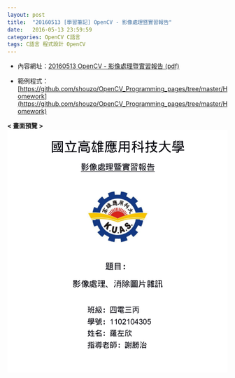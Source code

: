 ```yaml
---
layout: post
title:  "20160513 [學習筆記] OpenCV - 影像處理暨實習報告"
date:   2016-05-13 23:59:59
categories: OpenCV C語言 
tags: C語言 程式設計 OpenCV
---
```





* 內容網址：[20160513 OpenCV - 影像處理暨實習報告 (pdf)](/assets/20160513/20160513OpenCV-Homework.pdf)


* 範例程式：[https://github.com/shouzo/OpenCV_Programming_pages/tree/master/Homework](https://github.com/shouzo/OpenCV_Programming_pages/tree/master/Homework)


**< 畫面預覽 >**
![](/assets/20160513/screen.png)
